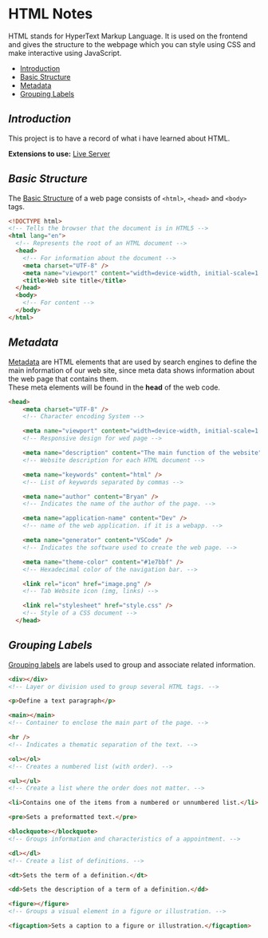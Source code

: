 # HTML Notes

HTML stands for HyperText Markup Language. It is used on the frontend and gives the structure to the webpage which you can style using CSS and make interactive using JavaScript.

- [Introduction](#introduction)
- [Basic Structure](#basic-structure)
- [Metadata](#metadata)
- [Grouping Labels](#grouping-labels)

## _Introduction_

This project is to have a record of what i have learned about HTML.

**Extensions to use:** [Live Server](https://marketplace.visualstudio.com/items?itemName=ritwickdey.LiveServer)

## _Basic Structure_

The [Basic Structure](/code/basic-structure.html) of a web page consists of `<html>`, `<head>` and `<body>` tags.

```HTML
<!DOCTYPE html>
<!-- Tells the browser that the document is in HTML5 -->
<html lang="en">
  <!-- Represents the root of an HTML document -->
  <head>
    <!-- For information about the document -->
    <meta charset="UTF-8" />
    <meta name="viewport" content="width=device-width, initial-scale=1.0" />
    <title>Web site title</title>
  </head>
  <body>
    <!-- For content -->
  </body>
</html>
```

## _Metadata_

[Metadata](/code/metadata.html) are HTML elements that are used by search engines to define the main information of our web site, since meta data shows information about the web page that contains them.
<br />
These meta elements will be found in the **head** of the web code.

```HTML
<head>
    <meta charset="UTF-8" />
    <!-- Character encoding System -->

    <meta name="viewport" content="width=device-width, initial-scale=1.0" />
    <!-- Responsive design for wed page -->

    <meta name="description" content="The main function of the website" />
    <!-- Website description for each HTML document -->

    <meta name="keywords" content="html" />
    <!-- List of keywords separated by commas -->

    <meta name="author" content="Bryan" />
    <!-- Indicates the name of the author of the page. -->

    <meta name="application-name" content="Dev" />
    <!-- name of the web application. if it is a webapp. -->

    <meta name="generator" content="VSCode" />
    <!-- Indicates the software used to create the web page. -->

    <meta name="theme-color" content="#1e7bbf" />
    <!-- Hexadecimal color of the navigation bar. -->

    <link rel="icon" href="image.png" />
    <!-- Tab Website icon (img, links) -->

    <link rel="stylesheet" href="style.css" />
    <!-- Style of a CSS document -->
  </head>
```

## _Grouping Labels_

[Grouping labels](/code/grouping-labels.html) are labels used to group and associate related information.

```HTML
<div></div>
<!-- Layer or division used to group several HTML tags. -->

<p>Define a text paragraph</p>

<main></main>
<!-- Container to enclose the main part of the page. -->

<hr />
<!-- Indicates a thematic separation of the text. -->

<ol></ol>
<!-- Creates a numbered list (with order). -->

<ul></ul>
<!-- Create a list where the order does not matter. -->

<li>Contains one of the items from a numbered or unnumbered list.</li>

<pre>Sets a preformatted text.</pre>

<blockquote></blockquote>
<!-- Groups information and characteristics of a appointment. -->

<dl></dl>
<!-- Create a list of definitions. -->

<dt>Sets the term of a definition.</dt>

<dd>Sets the description of a term of a definition.</dd>

<figure></figure>
<!-- Groups a visual element in a figure or illustration. -->

<figcaption>Sets a caption to a figure or illustration.</figcaption>
```

